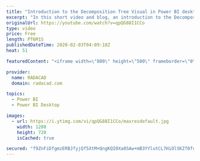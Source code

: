 ```yaml
---
title: "Introduction to the Decomposition Tree Visual in Power BI desktop"
excerpt: "In this short video and blog, an introduction to the Decomposition tree has been provided"
originalUrl: https://youtube.com/watch?v=qpQG88I1CCo
type: video
price: Free
length: PT6M1S
publishedDateTime: 2020-02-03T04:09:18Z
heat: 51

featuredContent: "<iframe width=\"800\" height=\"500\" frameborder=\"0\" src=\"https://www.youtube.com/embed/qpQG88I1CCo\" allow=\"accelerometer; autoplay; encrypted-media; gyroscope; picture-in-picture\" allowfullscreen></iframe>"

provider:
  name: RADACAD
  domain: radacad.com

topics:
  - Power BI
  - Power BI Desktop

images:
  - url: https://i.ytimg.com/vi/qpQG88I1CCo/maxresdefault.jpg
    width: 1280
    height: 720
    isCached: true

secured: "f9ZnFiDfgmzERBJfyjQf5XtM+QngKQI0Xa0SAw+mB3YYlutCL7HiOlSKZf0fqFTjZQgN/U6fX9iuBBOecz4ZMrzTdJHMGDyIaJbwgGV5wY+FH/PdPk1BO8rujyRXWZQaXBoQI2YDjEOV4mARavw093hWcB21dK7G14YGAYSo3j1R25F+cJ9BMD8rVRgtiUN+hMCJCN2e+4+6SYjkqxRq9os0P9wWqn6MpgSyqnS/h/1L98WRmjGBKQ1dZxumI2txdsH5hZj1BYqxi6J5VSTkFAYEz98K7OBQFrMM+RMz+vB5cuuDaMQVxa16gS69HDAheSLzMws5gaNEnq4Ikrimf+q4utlQjm3mgCc6GDPzYWVJt4Ydq/OHacMuHeqBH6VAvr9Cl385rMghTwZk+HN1qr5l8R1IlQChH2oGqbtTKNU=;bfFlUNDDc4JQQvijARQGlg=="
---
```


